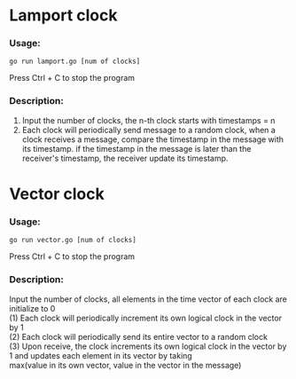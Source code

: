 # Lamport clock  
  
### Usage:  
```
go run lamport.go [num of clocks] 
``` 
Press Ctrl + C to stop the program  
  
### Description:  
1. Input the number of clocks, the n-th clock starts with timestamps = n  
2. Each clock will periodically send message to a random clock, when a clock receives a message, compare the timestamp in the message with its timestamp. if the timestamp in the message is later than the receiver's timestamp, the receiver update its timestamp.  
  
# Vector clock  
  
### Usage:  
```
go run vector.go [num of clocks]  
```
Press Ctrl + C to stop the program  
  
### Description:  
Input the number of clocks, all elements in the time vector of each clock are initialize to 0  
(1) Each clock will periodically increment its own logical clock in the vector by 1   
(2) Each clock will periodically send its entire vector to a random clock  
(3) Upon receive, the clock increments its own logical clock in the vector by 1 and updates each element in its vector by taking   
    max(value in its own vector, value in the vector in the message)  
